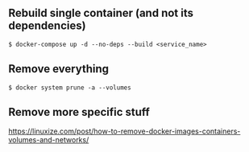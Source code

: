 ## Rebuild single container (and not its dependencies)

```
$ docker-compose up -d --no-deps --build <service_name>
```

## Remove everything

```
$ docker system prune -a --volumes
```

## Remove more specific stuff

<https://linuxize.com/post/how-to-remove-docker-images-containers-volumes-and-networks/>

